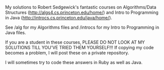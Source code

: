 My solutions to Robert Sedgewick's fantastic courses on Algorithms/Data Structures (http://algs4.cs.princeton.edu/home/) and Intro to Programming in Java (http://introcs.cs.princeton.edu/java/home/).

See /alg for my Algorithms files and /introcs for my Intro to Programming in Java files.

If you are a student in these courses, PLEASE DO NOT LOOK AT MY SOLUTIONS TILL YOU'VE TRIED THEM YOURSELF!!! If copying my code becomes a problem, I will post these on a private repository.

I will sometimes try to code these answers in Ruby as well as Java.